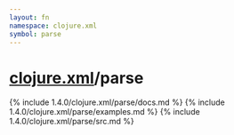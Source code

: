 ```yaml
---
layout: fn
namespace: clojure.xml
symbol: parse
---
```


# [clojure.xml](../)/parse

{% include 1.4.0/clojure.xml/parse/docs.md %}
{% include 1.4.0/clojure.xml/parse/examples.md %}
{% include 1.4.0/clojure.xml/parse/src.md %}

